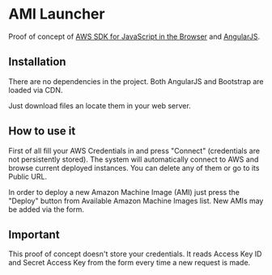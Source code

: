 # AMI Launcher
Proof of concept of [AWS SDK for JavaScript in the Browser](https://aws.amazon.com/es/sdk-for-browser/)  and [AngularJS](https://angularjs.org/).

## Installation
There are no dependencies in the project. Both AngularJS and Bootstrap are loaded via CDN.

Just download files an locate them in your web server.

## How to use it
First of all fill your AWS Credentials in and press "Connect" (credentials are not persistently stored). The system will automatically connect to AWS and browse current deployed instances. You can delete any of them or go to its Public URL.

In order to deploy a new Amazon Machine Image (AMI) just press the "Deploy" button from Available Amazon Machine Images list. New AMIs may be added via the form.

## Important
This proof of concept doesn't store your credentials. It reads Access Key ID and Secret Access Key from the form every time a new request is made.
